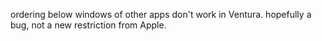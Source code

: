 ordering below windows of other apps don't work in Ventura. hopefully a bug, not a new restriction from Apple.
